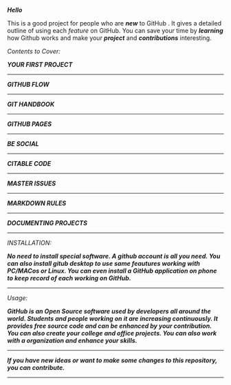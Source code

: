 **_Hello_**

This is a good project for people who are **_new_** to GitHub . It gives a detailed outline of using each *feature* on GitHub. You can save your time by **_learning_** how Github works and make your **_project_** and **_contributions_** interesting.

_Contents to Cover:_

**_YOUR FIRST PROJECT_**
_____________________________________________________________________
**_GITHUB FLOW_**
______________________________________________________________________
**_GIT HANDBOOK_**
______________________________________________________________________
**_GITHUB PAGES_**
______________________________________________________________________
**_BE SOCIAL_**
______________________________________________________________________
**_CITABLE CODE_**
______________________________________________________________________
**_MASTER ISSUES_**
______________________________________________________________________
**_MARKDOWN RULES_**
______________________________________________________________________
**_DOCUMENTING PROJECTS_**
______________________________________________________________________


_INSTALLATION:_

**_No need to install special software. A github account is all you need. You can also install gitub desktop to use same feautures working with PC/MACos or Linux. You can even install a GitHub application on phone to keep record of each working on GitHub._**
________________________________________________________________________________________________________________________________________________________________________________

_Usage:_

**_GitHub is an Open Source software used by developers all around the world. Students and people working on it are increasing continuously. It provides free source code and can be enhanced by your contribution. You can also create your college and office projects. You can also work with a organization and enhance your skills._**

________________________________________________________________________________________________________________________________________________________________________________

**_If you have new ideas or want to make some changes to this repository, you can contribute._**
________________________________________________________________________________________________________________________________________________________________________________
